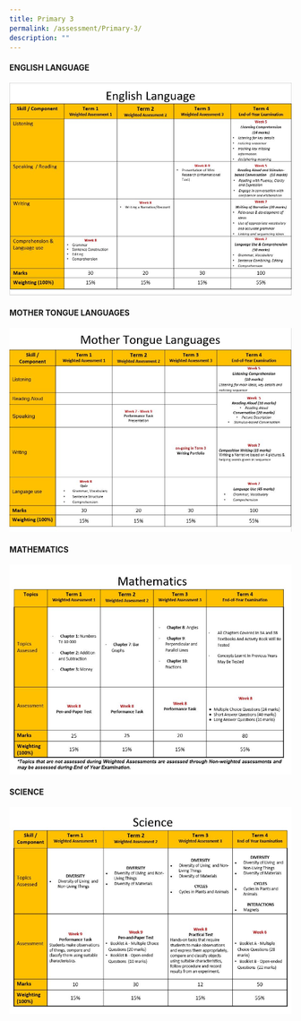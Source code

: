 ```yaml
---
title: Primary 3
permalink: /assessment/Primary-3/
description: ""
---
```

#### **ENGLISH LANGUAGE**

![](/images/Fuhua%20Experience/Teaching%20and%20Learning%20@%20Fuhua/Assessment/Primary%203/English.jpg)

#### **MOTHER TONGUE LANGUAGES**

![](/images/Fuhua%20Experience/Teaching%20and%20Learning%20@%20Fuhua/Assessment/Primary%203/Mother%20Tongue%20Languages.jpg)

#### **MATHEMATICS**

![](/images/Fuhua%20Experience/Teaching%20and%20Learning%20@%20Fuhua/Assessment/Primary%203/Mathematics.jpg)

#### **SCIENCE**

![](/images/Fuhua%20Experience/Teaching%20and%20Learning%20@%20Fuhua/Assessment/Primary%203/Science.jpg)